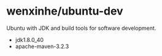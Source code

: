 # wenxinhe/ubuntu-dev

Ubuntu with JDK and build tools for software development.

* jdk1.8.0_40
* apache-maven-3.2.3
